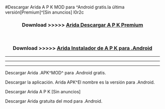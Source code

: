 #Descargar Arida  A P K MOD para ^Android gratis.la última versión[Premium]^[Sin anuncios] l0r2c



<div align="center">
<h3>Download >>>>> <a href="https://es-web.web.app/?es= Arida ">Arida  Descargar A P K Premium</a></h3><br>

<h3>Download >>>>> <a href="https://es-web.web.app/?es= Arida ">Arida  Instalador de A P K para .Android</a></h3>
</div>


----------------------------------------------------------

----------------------------------------------------------

----------------------------------------------------------

Descargar Arida  .APK^MOD^ para .Android gratis.

Descargar la aplicación. Arida  APK^El nombre es la versión para .Android.

Descargar Arida  A P K [Sin anuncios]

Descargar Arida  gratuita del mod para .Android.
